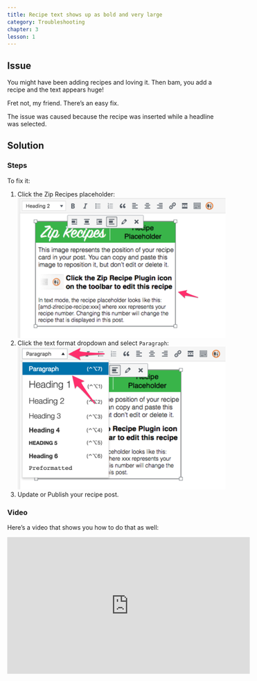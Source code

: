 ```yaml
---
title: Recipe text shows up as bold and very large
category: Troubleshooting
chapter: 3
lesson: 1
---
```


## Issue
You might have been adding recipes and loving it. Then bam, you add a recipe and the text appears huge!

Fret not, my friend. There’s an easy fix. 

The issue was caused because the recipe was inserted while a headline was selected. 

## Solution

### Steps

To fix it:
1. Click the Zip Recipes placeholder:
![Screenshot of Zip Recipes Placeholder being selected](./images/Add_New_Post_recipe_text_fix1.png)
2. Click the text format dropdown and select `Paragraph`:
![Screenshot of Paragraph being selected in the text format drop down](./images/Add_New_Post_recipe_text_fix2.png)
3. Update or Publish your recipe post.


### Video
Here’s a video that shows you how to do that as well:
<iframe width="560" height="315" src="https://www.youtube.com/embed/Z9Xc5hFQPJ0" frameborder="0" allow="autoplay; encrypted-media" allowfullscreen></iframe>